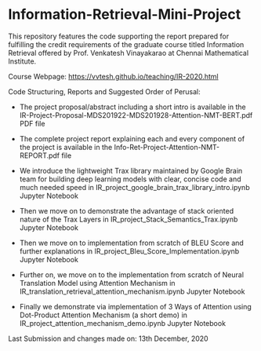 # Information-Retrieval-Mini-Project

This repository features the code supporting the report prepared for fulfilling the credit requirements of the graduate course titled Information Retrieval offered by Prof. Venkatesh Vinayakarao at Chennai Mathematical Institute.

Course Webpage: https://vvtesh.github.io/teaching/IR-2020.html

Code Structuring, Reports and Suggested Order of Perusal:

- The project proposal/abstract including a short intro is available in the IR-Project-Proposal-MDS201922-MDS201928-Attention-NMT-BERT.pdf PDF file
- The complete project report explaining each and every component of the project is available in the Info-Ret-Project-Attention-NMT-REPORT.pdf file

- We introduce the lightweight Trax library maintained by Google Brain team for building deep learning models with clear, concise code and much needed speed in IR_project_google_brain_trax_library_intro.ipynb Jupyter Notebook
- Then we move on to demonstrate the advantage of stack oriented nature of the Trax Layers in IR_project_Stack_Semantics_Trax.ipynb Jupyter Notebook
- Then we move on to implementation from scratch of BLEU Score and further explanations in IR_project_Bleu_Score_Implementation.ipynb Jupyter Notebook
- Further on, we move on to the implementation from scratch of Neural Translation Model using Attention Mechanism in IR_translation_retrieval_attention_mechanism.ipynb Jupyter Notebook
- Finally we demonstrate via implementation of 3 Ways of Attention using Dot-Product Attention Mechanism (a short demo) in IR_project_attention_mechanism_demo.ipynb Jupyter Notebook

Last Submission and changes made on: 13th December, 2020

